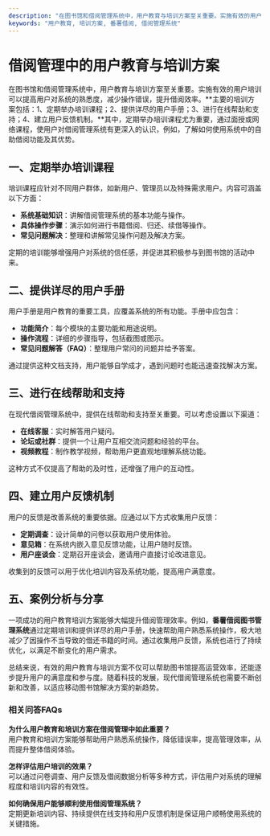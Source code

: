 ```yaml
---
description: "在图书馆和借阅管理系统中，用户教育与培训方案至关重要。实施有效的用户培训可以提高用户对系统的熟悉度，减少操作错误，提升借阅效率。**主要的培训方案包括：1、定期举办培训课程；2、提供详尽的用户手册；3、进行在线帮助和支持；4、建立用户反馈机制。**其中，定期举办培训课程尤为重要，通过面授或网络课程，使用户对借阅管理系统有更深入的认识，例如，了解如何使用系统中的自助借阅功能及其优势。"
keywords: "用户教育, 培训方案, 番薯借阅, 借阅管理系统"
---
```

# 借阅管理中的用户教育与培训方案

在图书馆和借阅管理系统中，用户教育与培训方案至关重要。实施有效的用户培训可以提高用户对系统的熟悉度，减少操作错误，提升借阅效率。**主要的培训方案包括：1、定期举办培训课程；2、提供详尽的用户手册；3、进行在线帮助和支持；4、建立用户反馈机制。**其中，定期举办培训课程尤为重要，通过面授或网络课程，使用户对借阅管理系统有更深入的认识，例如，了解如何使用系统中的自助借阅功能及其优势。

## 一、定期举办培训课程

培训课程应针对不同用户群体，如新用户、管理员以及特殊需求用户。内容可涵盖以下方面：

- **系统基础知识**：讲解借阅管理系统的基本功能与操作。
- **具体操作步骤**：演示如何进行书籍借阅、归还、续借等操作。
- **常见问题解决**：整理和讲解常见操作问题及解决方案。

定期的培训能够增强用户对系统的信任感，并促进其积极参与到图书馆的活动中来。

## 二、提供详尽的用户手册

用户手册是用户教育的重要工具，应覆盖系统的所有功能。手册中应包含：

- **功能简介**：每个模块的主要功能和用途说明。
- **操作流程**：详细的步骤指导，包括截图或图示。
- **常见问题解答（FAQ）**：整理用户常问的问题并给予答案。

通过提供这种文档支持，用户能够自学成才，遇到问题时也能迅速查找解决方案。

## 三、进行在线帮助和支持

在现代借阅管理系统中，提供在线帮助和支持至关重要。可以考虑设置以下渠道：

- **在线客服**：实时解答用户疑问。
- **论坛或社群**：提供一个让用户互相交流问题和经验的平台。
- **视频教程**：制作教学视频，帮助用户更直观地理解系统功能。

这种方式不仅提高了帮助的及时性，还增强了用户的互动性。

## 四、建立用户反馈机制

用户的反馈是改善系统的重要依据。应通过以下方式收集用户反馈：

- **定期调查**：设计简单的问卷以获取用户使用体验。
- **意见箱**：在系统内嵌入意见反馈功能，让用户随时反馈。
- **用户座谈会**：定期召开座谈会，邀请用户直接讨论改进意见。

收集到的反馈可以用于优化培训内容及系统功能，提高用户满意度。

## 五、案例分析与分享

一项成功的用户教育培训方案能够大幅提升借阅管理效率。例如，**番薯借阅图书管理系统**通过定期培训和提供详尽的用户手册，快速帮助用户熟悉系统操作，极大地减少了因操作不当导致的借还书籍的时间。通过收集用户反馈，系统也进行了持续优化，以满足不断变化的用户需求。

总结来说，有效的用户教育与培训方案不仅可以帮助图书馆提高运营效率，还能逐步提升用户的满意度和参与度。随着科技的发展，现代借阅管理系统也需要不断创新和改善，以适应移动图书馆解决方案的新趋势。

### 相关问答FAQs

**为什么用户教育和培训方案在借阅管理中如此重要？**  
用户教育和培训方案能够帮助用户熟悉系统操作，降低错误率，提高管理效率，从而提升整体借阅体验。

**怎样评估用户培训的效果？**  
可以通过问卷调查、用户反馈及借阅数据分析等多种方式，评估用户对系统的理解程度和培训内容的有效性。

**如何确保用户能够顺利使用借阅管理系统？**  
定期更新培训内容、持续提供在线支持和用户反馈机制是保证用户顺畅使用系统的关键措施。
